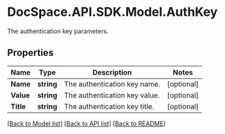 # DocSpace.API.SDK.Model.AuthKey
The authentication key parameters.

## Properties

Name | Type | Description | Notes
------------ | ------------- | ------------- | -------------
**Name** | **string** | The authentication key name. | [optional] 
**Value** | **string** | The authentication key value. | [optional] 
**Title** | **string** | The authentication key title. | [optional] 

[[Back to Model list]](../README.md#documentation-for-models) [[Back to API list]](../README.md#documentation-for-api-endpoints) [[Back to README]](../README.md)

